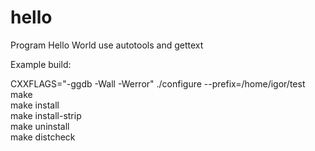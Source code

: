 hello
=====

Program Hello World use autotools and gettext

Example build:<br>

CXXFLAGS="-ggdb -Wall -Werror" ./configure --prefix=/home/igor/test<br>
make<br>
make install<br> 
make install-strip<br>
make uninstall<br>
make distcheck
